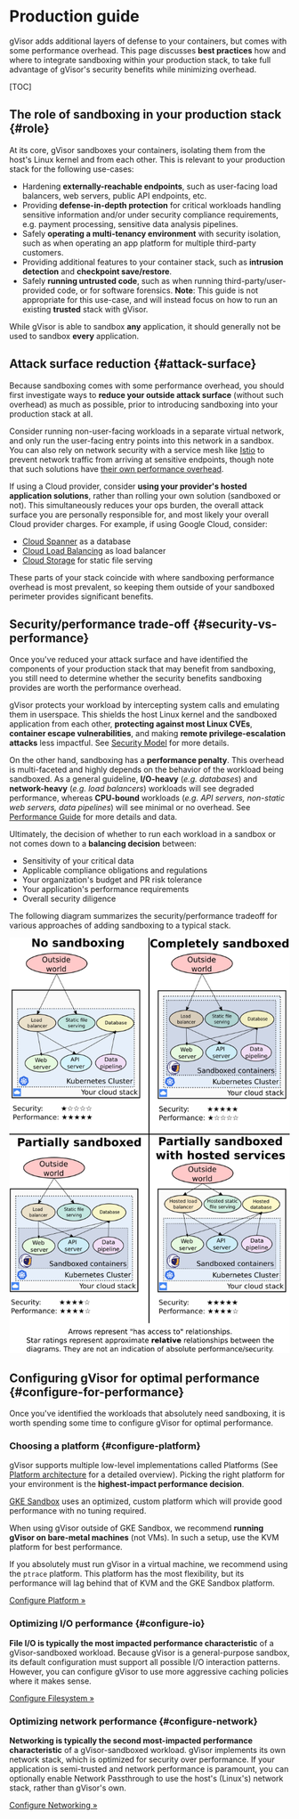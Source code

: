 # Production guide

gVisor adds additional layers of defense to your containers, but comes with some
performance overhead. This page discusses **best practices** how and where to
integrate sandboxing within your production stack, to take full advantage of
gVisor's security benefits while minimizing overhead.

[TOC]

## The role of sandboxing in your production stack {#role}

At its core, gVisor sandboxes your containers, isolating them from the host's
Linux kernel and from each other. This is relevant to your production stack for
the following use-cases:

*   Hardening **externally-reachable endpoints**, such as user-facing load
    balancers, web servers, public API endpoints, etc.
*   Providing **defense-in-depth protection** for critical workloads handling
    sensitive information and/or under security compliance requirements, e.g.
    payment processing, sensitive data analysis pipelines.
*   Safely **operating a multi-tenancy environment** with security isolation,
    such as when operating an app platform for multiple third-party customers.
*   Providing additional features to your container stack, such as **intrusion
    detection** and **checkpoint save/restore**.
*   Safely **running untrusted code**, such as when running
    third-party/user-provided code, or for software forensics. **Note**: This
    guide is not appropriate for this use-case, and will instead focus on how to
    run an existing **trusted** stack with gVisor.

While gVisor is able to sandbox **any** application, it should generally not be
used to sandbox **every** application.

## Attack surface reduction {#attack-surface}

Because sandboxing comes with some performance overhead, you should first
investigate ways to **reduce your outside attack surface** (without such
overhead) as much as possible, prior to introducing sandboxing into your
production stack at all.

Consider running non-user-facing workloads in a separate virtual network, and
only run the user-facing entry points into this network in a sandbox. You can
also rely on network security with a service mesh like [Istio] to prevent
network traffic from arriving at sensitive endpoints, though note that such
solutions have [their own performance overhead][Istio overhead].

If using a Cloud provider, consider **using your provider's hosted application
solutions**, rather than rolling your own solution (sandboxed or not). This
simultaneously reduces your ops burden, the overall attack surface you are
personally responsible for, and most likely your overall Cloud provider charges.
For example, if using Google Cloud, consider:

*   [Cloud Spanner](https://cloud.google.com/spanner) as a database
*   [Cloud Load Balancing](https://cloud.google.com/load-balancing) as load
    balancer
*   [Cloud Storage](https://cloud.google.com/storage) for static file serving

These parts of your stack coincide with where sandboxing performance overhead is
most prevalent, so keeping them outside of your sandboxed perimeter provides
significant benefits.

## Security/performance trade-off {#security-vs-performance}

Once you've reduced your attack surface and have identified the components of
your production stack that may benefit from sandboxing, you still need to
determine whether the security benefits sandboxing provides are worth the
performance overhead.

gVisor protects your workload by intercepting system calls and emulating them in
userspace. This shields the host Linux kernel and the sandboxed application from
each other, **protecting against most Linux CVEs**, **container escape
vulnerabilities**, and making **remote privilege-escalation attacks** less
impactful. See [Security Model] for more details.

On the other hand, sandboxing has a **performance penalty**. This overhead is
multi-faceted and highly depends on the behavior of the workload being
sandboxed. As a general guideline, **I/O-heavy** (*e.g. databases*) and
**network-heavy** (*e.g. load balancers*) workloads will see degraded
performance, whereas **CPU-bound** workloads (*e.g. API servers, non-static web
servers, data pipelines*) will see minimal or no overhead. See
[Performance Guide] for more details and data.

Ultimately, the decision of whether to run each workload in a sandbox or not
comes down to a **balancing decision** between:

*   Sensitivity of your critical data
*   Applicable compliance obligations and regulations
*   Your organization's budget and PR risk tolerance
*   Your application's performance requirements
*   Overall security diligence

The following diagram summarizes the security/performance tradeoff for various
approaches of adding sandboxing to a typical stack.

![Sandboxing tradeoff](sandboxing-tradeoffs.png "Sandboxing security/performance tradeoffs.")

## Configuring gVisor for optimal performance {#configure-for-performance}

Once you've identified the workloads that absolutely need sandboxing, it is
worth spending some time to configure gVisor for optimal performance.

### Choosing a platform {#configure-platform}

gVisor supports multiple low-level implementations called Platforms (See
[Platform architecture] for a detailed overview). Picking the right platform for
your environment is the **highest-impact performance decision**.

[GKE Sandbox] uses an optimized, custom platform which will provide good
performance with no tuning required.

When using gVisor outside of GKE Sandbox, we recommend **running gVisor on
bare-metal machines** (not VMs). In such a setup, use the KVM platform for best
performance.

If you absolutely must run gVisor in a virtual machine, we recommend using the
`ptrace` platform. This platform has the most flexibility, but its performance
will lag behind that of KVM and the GKE Sandbox platform.

<a class="button" href="/docs/user_guide/platforms/">Configure Platform
&raquo;</a>

### Optimizing I/O performance {#configure-io}

**File I/O is typically the most impacted performance characteristic** of a
gVisor-sandboxed workload. Because gVisor is a general-purpose sandbox, its
default configuration must support all possible I/O interaction patterns.
However, you can configure gVisor to use more aggressive caching policies where
it makes sense.

<a class="button" href="/docs/user_guide/filesystem/">Configure Filesystem
&raquo;</a>

### Optimizing network performance {#configure-network}

**Networking is typically the second most-impacted performance characteristic**
of a gVisor-sandboxed workload. gVisor implements its own network stack, which
is optimized for security over performance. If your application is semi-trusted
and network performance is paramount, you can optionally enable Network
Passthrough to use the host's (Linux's) network stack, rather than gVisor's own.

<a class="button" href="/docs/user_guide/networking/">Configure Networking
&raquo;</a>

[Istio]: https://istio.io/
[Istio overhead]: https://istio.io/latest/docs/ops/deployment/performance-and-scalability/
[Security Model]: /docs/architecture_guide/security/
[Performance Guide]: /docs/architecture_guide/performance/
[Platform architecture]: /docs/architecture_guide/platforms/
[Spectre]: https://en.wikipedia.org/wiki/Spectre_(security_vulnerability)
[Denial-of-Service attacks]: https://httpd.apache.org/docs/trunk/misc/security_tips.html
[GKE Sandbox]: https://cloud.google.com/kubernetes-engine/docs/concepts/sandbox-pods
